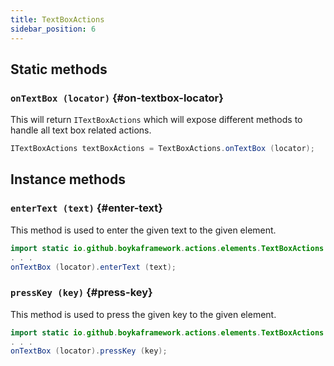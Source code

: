```yaml
---
title: TextBoxActions
sidebar_position: 6
---
```


## Static methods

### `onTextBox (locator)` {#on-textbox-locator}

This will return `ITextBoxActions` which will expose different methods to handle all text box related actions.

```java
ITextBoxActions textBoxActions = TextBoxActions.onTextBox (locator);
```

## Instance methods

### `enterText (text)` {#enter-text}

This method is used to enter the given text to the given element.

```java
import static io.github.boykaframework.actions.elements.TextBoxActions.onTextBox;
. . .
onTextBox (locator).enterText (text);
```

### `pressKey (key)` {#press-key}

This method is used to press the given key to the given element.

```java
import static io.github.boykaframework.actions.elements.TextBoxActions.onTextBox;
. . .
onTextBox (locator).pressKey (key);
```
